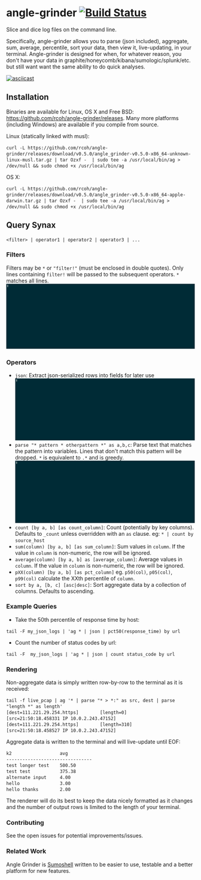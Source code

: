 # angle-grinder [![Build Status](https://travis-ci.org/rcoh/angle-grinder.svg?branch=master)](https://travis-ci.org/rcoh/angle-grinder)
Slice and dice log files on the command line. 

Specifically, angle-grinder allows you to parse (json included), aggregate, sum, average, percentile, sort your data, then view it, live-updating, in your terminal. Angle-grinder is designed for when, for whatever reason, you don't have your data in graphite/honeycomb/kibana/sumologic/splunk/etc. but still want want the same ability to do quick analyses.


[![asciicast](https://asciinema.org/a/bEjKsArIFgOOnxzb1FMZMWPhh.png)](https://asciinema.org/a/bEjKsArIFgOOnxzb1FMZMWPhh)

## Installation
Binaries are available for Linux, OS X and Free BSD: https://github.com/rcoh/angle-grinder/releases. Many more platforms (including Windows) are available if you compile from source.

Linux (statically linked with musl):
```
curl -L https://github.com/rcoh/angle-grinder/releases/download/v0.5.0/angle_grinder-v0.5.0-x86_64-unknown-linux-musl.tar.gz | tar Ozxf -  | sudo tee -a /usr/local/bin/ag > /dev/null && sudo chmod +x /usr/local/bin/ag
```

OS X:
```
curl -L https://github.com/rcoh/angle-grinder/releases/download/v0.5.0/angle_grinder-v0.5.0-x86_64-apple-darwin.tar.gz | tar Ozxf -  | sudo tee -a /usr/local/bin/ag > /dev/null && sudo chmod +x /usr/local/bin/ag
```

## Query Synax


```
<filter> | operator1 | operator2 | operator3 | ...
```

### Filters

Filters may be `*` or `"filter!"` (must be enclosed in double quotes). Only lines containing `filter!` will be passed to the subsequent operators. `*` matches all lines.
![filter.gif](/screen_shots/filter.gif)

### Operators

- `json`: Extract json-serialized rows into fields for later use
![json.gif](/screen_shots/json.gif)
- `parse "* pattern * otherpattern *" as a,b,c`: Parse text that matches the pattern into variables. Lines that don't match this pattern will be dropped. `*` is equivalent to `.*` and is greedy.
![parse.gif](/screen_shots/parse.gif)
- `count [by a, b] [as count_column]`: Count (potentially by key columns). Defaults to `_count` unless overridden with an `as` clause. eg: `* | count by source_host`
- `sum(column) [by a, b] [as sum_column]`: Sum values in `column`. If the value in `column` is non-numeric, the row will be ignored.
- `average(column) [by a, b] as [average_column]`: Average values in `column`. If the value in `column` is non-numeric, the row will be ignored.
- `pXX(column) [by a, b] [as pct_column]` eg. `p50(col)`, `p05(col)`, `p99(col)` calculate the XXth percentile of `column`.
- `sort by a, [b, c] [asc|desc]`: Sort aggregate data by a collection of columns. Defaults to ascending. 

### Example Queries
- Take the 50th percentile of response time by host:
```
tail -F my_json_logs | 'ag * | json | pct50(response_time) by url 
```
- Count the number of status codes by url:
```
tail -F  my_json_logs | 'ag * | json | count status_code by url
```



### Rendering
Non-aggregate data is simply written row-by-row to the terminal as it is received:
```
tail -f live_pcap | ag '* | parse "* > *:" as src, dest | parse "length *" as length'                           
[dest=111.221.29.254.https]        [length=0]        [src=21:50:18.458331 IP 10.0.2.243.47152]
[dest=111.221.29.254.https]        [length=310]      [src=21:50:18.458527 IP 10.0.2.243.47152]
```

Aggregate data is written to the terminal and will live-update until EOF:
```
k2                  avg         
--------------------------------
test longer test    500.50      
test test           375.38      
alternate input     4.00        
hello               3.00        
hello thanks        2.00        
```

The renderer will do its best to keep the data nicely formatted as it changes and the number of output rows is limited to the length of your terminal.

### Contributing
See the open issues for potential improvements/issues.

### Related Work 
Angle Grinder is [Sumoshell](https://github.com/SumoLogic/sumoshell) written to be easier to use, testable and a better platform for new features.
